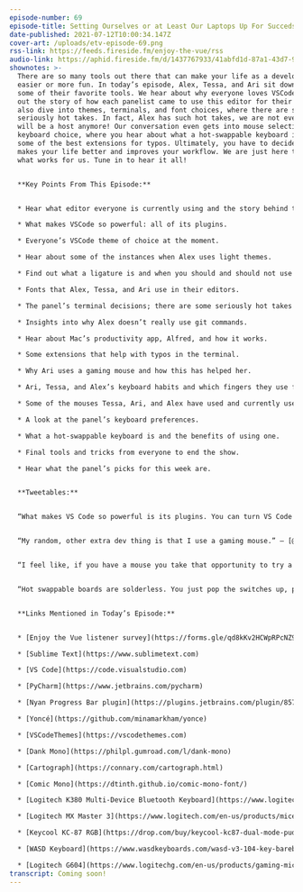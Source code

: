 ```yaml
---
episode-number: 69
episode-title: Setting Ourselves or at Least Our Laptops Up For Succeds
date-published: 2021-07-12T10:00:34.147Z
cover-art: /uploads/etv-episode-69.png
rss-link: https://feeds.fireside.fm/enjoy-the-vue/rss
audio-link: https://aphid.fireside.fm/d/1437767933/41abfd1d-87a1-43d7-94d9-7fda3a5120e1/2da5d5a0-fb09-4285-82a3-4897f3efbeaf.mp3
shownotes: >-
  There are so many tools out there that can make your life as a developer
  easier or more fun. In today’s episode, Alex, Tessa, and Ari sit down to share
  some of their favorite tools. We hear about why everyone loves VSCode and find
  out the story of how each panelist came to use this editor for their work. We
  also dive into themes, terminals, and font choices, where there are some
  seriously hot takes. In fact, Alex has such hot takes, we are not even sure he
  will be a host anymore! Our conversation even gets into mouse selection,
  keyboard choice, where you hear about what a hot-swappable keyboard is, and
  some of the best extensions for typos. Ultimately, you have to decide what
  makes your life better and improves your workflow. We are just here to share
  what works for us. Tune in to hear it all!


  **Key Points From This Episode:**


  * Hear what editor everyone is currently using and the story behind their decisions. 

  * What makes VSCode so powerful: all of its plugins. 

  * Everyone’s VSCode theme of choice at the moment. 

  * Hear about some of the instances when Alex uses light themes. 

  * Find out what a ligature is and when you should and should not use them. 

  * Fonts that Alex, Tessa, and Ari use in their editors. 

  * The panel’s terminal decisions; there are some seriously hot takes! 

  * Insights into why Alex doesn’t really use git commands. 

  * Hear about Mac’s productivity app, Alfred, and how it works. 

  * Some extensions that help with typos in the terminal. 

  * Why Ari uses a gaming mouse and how this has helped her. 

  * Ari, Tessa, and Alex’s keyboard habits and which fingers they use for what. 

  * Some of the mouses Tessa, Ari, and Alex have used and currently use. 

  * A look at the panel’s keyboard preferences. 

  * What a hot-swappable keyboard is and the benefits of using one. 

  * Final tools and tricks from everyone to end the show. 

  * Hear what the panel’s picks for this week are.


  **Tweetables:**


  “What makes VS Code so powerful is its plugins. You can turn VS Code into an IDE, which is an integrated development environment. That allows you to have your debugging built-in.” —[@fimion](https://twitter.com/fimion) \[0:04:40]


  “My random, other extra dev thing is that I use a gaming mouse.” — [@GloomyLumi](https://twitter.com/gloomylumi?lang=en) \[0:31:41]


  “I feel like, if you have a mouse you take that opportunity to try a new mouse, because usually, you don't really have that option.” — Tessa \[0:37:07]


  “Hot swappable boards are solderless. You just pop the switches up, pop in new ones, but you have to have something in the board to hold the switch in place.” —[@fimion](https://twitter.com/fimion) \[0:40:54]


  **Links Mentioned in Today’s Episode:**


  * [Enjoy the Vue listener survey](https://forms.gle/qd8kKv2HCWpRPcNZ9)

  * [Sublime Text](https://www.sublimetext.com)

  * [VS Code](https://code.visualstudio.com)

  * [PyCharm](https://www.jetbrains.com/pycharm)

  * [Nyan Progress Bar plugin](https://plugins.jetbrains.com/plugin/8575-nyan-progress-bar)

  * [Yoncé](https://github.com/minamarkham/yonce)

  * [VSCodeThemes](https://vscodethemes.com)

  * [Dank Mono](https://philpl.gumroad.com/l/dank-mono)

  * [Cartograph](https://connary.com/cartograph.html)

  * [Comic Mono](https://dtinth.github.io/comic-mono-font/)

  * [Logitech K380 Multi-Device Bluetooth Keyboard](https://www.logitech.com/en-us/products/keyboards/k380-multi-device.920-007558.html)

  * [Logitech MX Master 3](https://www.logitech.com/en-us/products/mice/mx-master-3-mac-wireless-mouse)

  * [Keycool KC-87 RGB](https://drop.com/buy/keycool-kc87-dual-mode-pudding-mechanical-keyboard)

  * [WASD Keyboard](https://www.wasdkeyboards.com/wasd-v3-104-key-barebones-mechanical-keyboard.html)

  * [Logitech G604](https://www.logitechg.com/en-us/products/gaming-mice/g604-lightspeed-wireless-gaming-mouse.910-005622.html)
transcript: Coming soon!
---
```

